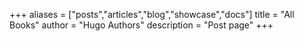 +++
aliases = ["posts","articles","blog","showcase","docs"]
title = "All Books"
author = "Hugo Authors"
description = "Post page"
+++